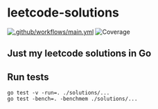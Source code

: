 # leetcode-solutions
[![.github/workflows/main.yml](https://github.com/Berezhnyk/leetcode-solutions/actions/workflows/main.yml/badge.svg)](https://github.com/Berezhnyk/leetcode-solutions/actions/workflows/main.yml)
![Coverage](https://img.shields.io/badge/Coverage-90.8%25-brightgreen)
## Just my leetcode solutions in Go



## Run tests

```
go test -v -run=. ./solutions/...
go test -bench=. -benchmem ./solutions/...

```
